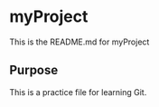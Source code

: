 # myProject
This is the README.md for myProject
## Purpose
This is a practice file for learning Git.
